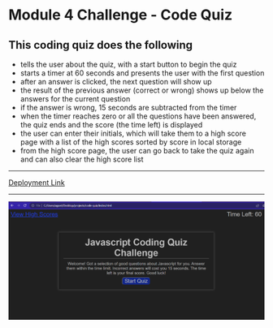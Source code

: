 # Module 4 Challenge - Code Quiz

## This coding quiz does the following
- tells the user about the quiz, with a start button to begin the quiz
- starts a timer at 60 seconds and presents the user with the first question
- after an answer is clicked, the next question will show up
- the result of the previous answer (correct or wrong) shows up below the answers for the current question
- if the answer is wrong, 15 seconds are subtracted from the timer
- when the timer reaches zero or all the questions have been answered, the quiz ends and the score (the time left) is displayed
- the user can enter their initials, which will take them to a high score page with a list of the high scores sorted by score in local storage
- from the high score page, the user can go back to take the quiz again and can also clear the high score list
---
[Deployment Link](https://agoetz4407.github.io/code-quiz/)

---
![Screenshot](./assets/images/screenshot.png)
